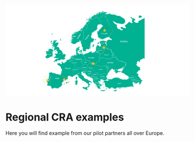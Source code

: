 <img alt="Examples" src="./images/Page_regional_examples_03.png" class="page-main-photo">

Regional CRA examples
=======================

Here you will find example from our pilot partners all over Europe.
